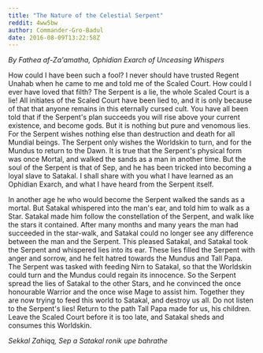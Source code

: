 ```yaml
---
title: "The Nature of the Celestial Serpent"
reddit: 4ww5bw
author: Commander-Gro-Badul
date: 2016-08-09T13:22:58Z
---
```


*By Fathea af-Za'amatha, Ophidian Exarch of Unceasing Whispers*

How could I have been such a fool? I never should have trusted Regent Unahab when he came to me and told me of the Scaled Court. How could I ever have loved that filth? The Serpent is a lie, the whole Scaled Court is a lie! All initiates of the Scaled Court have been lied to, and it is only because of that that anyone remains in this eternally cursed cult. You have all been told that if the Serpent's plan succeeds you will rise above your current existence, and become gods. But it is nothing but pure and venomous lies. For the Serpent wishes nothing else than destruction and death for all Mundial beings. The Serpent only wishes the Worldskin to turn, and for the Mundus to return to the Dawn. It is true that the Serpent's physical form was once Mortal, and walked the sands as a man in another time. But the soul of the Serpent is that of Sep, and he has been tricked into becoming a loyal slave to Satakal. I shall share with you what I have learned as an Ophidian Exarch, and what I have heard from the Serpent itself.

In another age he who would become the Serpent walked the sands as a mortal. But Satakal whispered into the man's ear, and told him to walk as a Star. Satakal made him follow the constellation of the Serpent, and walk like the stars it contained. After many months and many years the man had succeeded in the star-walk, and Satakal could no longer see any difference between the man and the Serpent. This pleased Satakal, and Satakal took the Serpent and whispered lies into its ear. These lies filled the Serpent with anger and sorrow, and he felt hatred towards the Mundus and Tall Papa. The Serpent was tasked with feeding Nirn to Satakal, so that the Worldskin could turn and the Mundus could regain its innocence. So the Serpent spread the lies of Satakal to the other Stars, and he convinced the once honourable Warrior and the once wise Mage to assist him. Together they are now trying to feed this world to Satakal, and destroy us all. Do not listen to the Serpent's lies! Return to the path Tall Papa made for us, his children. Leave the Scaled Court before it is too late, and Satakal sheds and consumes this Worldskin.

*Sekkal Zahiqq, Sep a Satakal ronik upe bahrathe*

